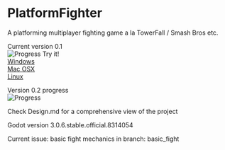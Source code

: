 # PlatformFighter
A platforming multiplayer fighting game a la TowerFall / Smash Bros etc.

Current version 0.1  
![Progress](http://progressed.io/bar/100) 
Try it!  
[Windows](https://github.com/rikedyp/PlatformFighter/tree/master/release/Windows)  
[Mac OSX](https://github.com/rikedyp/PlatformFighter/tree/master/release/Mac%20OSX)  
[Linux](https://github.com/rikedyp/PlatformFighter/tree/master/release/X11)  

Version 0.2 progress  
![Progress](http://progressed.io/bar/0)  

Check Design.md for a comprehensive view of the project

Godot version 3.0.6.stable.official.8314054

Current issue: basic fight mechanics in branch: basic_fight

